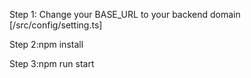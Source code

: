Step 1: Change your BASE_URL to your backend domain [/src/config/setting.ts]

Step 2:npm install

Step 3:npm run start

